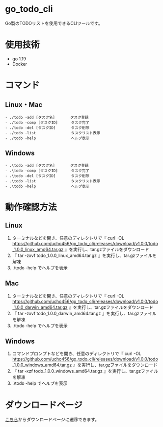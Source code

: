 # go_todo_cli
Go製のTODOリストを使用できるCLIツールです。

# 使用技術
- go 1.19
- Docker

# コマンド
## Linux・Mac
```text
- ./todo -add [タスク名]       タスク登録
- ./todo -comp [タスクID]      タスク完了
- ./todo -del [タスクID]       タスク削除
- ./todo -list                タスクリスト表示
- ./todo -help                ヘルプ表示
```
## Windows
```text
- .\todo -add [タスク名]       タスク登録
- .\todo -comp [タスクID]      タスク完了
- .\todo -del [タスクID]       タスク削除
- .\todo -list                タスクリスト表示
- .\todo -help                ヘルプ表示
```

# 動作確認方法
## Linux
1. ターミナルなどを開き、任意のディレクトリで『 curl -OL https://github.com/ucho456/go_todo_cli/releases/download/v1.0.0/todo_1.0.0_linux_amd64.tar.gz 』を実行し、tar.gzファイルをダウンロード
2. 『 tar -zxvf todo_1.0.0_linux_amd64.tar.gz 』を実行し、tar.gzファイルを解凍
3. ./todo -help でヘルプを表示

## Mac
1. ターミナルなどを開き、任意のディレクトリで『 curl -OL https://github.com/ucho456/go_todo_cli/releases/download/v1.0.0/todo_1.0.0_darwin_amd64.tar.gz 』を実行し、tar.gzファイルをダウンロード
2. 『 tar -zxvf todo_1.0.0_darwin_amd64.tar.gz 』を実行し、tar.gzファイルを解凍
3. ./todo -help でヘルプを表示

## Windows
1. コマンドプロンプトなどを開き、任意のディレクトリで『 curl -OL https://github.com/ucho456/go_todo_cli/releases/download/v1.0.0/todo_1.0.0_windows_amd64.tar.gz 』を実行し、tar.gzファイルをダウンロード
2. 『 tar -xzf todo_1.0.0_windows_amd64.tar.gz 』を実行し、tar.gzファイルを解凍
3. .\todo -help でヘルプを表示

# ダウンロードページ
[こちら](https://github.com/ucho456/go_todo_cli/releases/tag/v1.0.0)からダウンロードページに遷移できます。